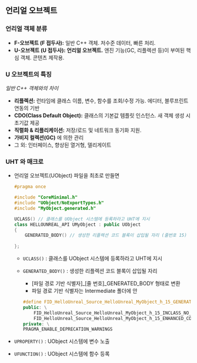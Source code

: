 ## 언리얼 오브젝트

### 언리얼 객체 분류

- **F-오브젝트 (F 접두사):** 일반 C++ 객체. 저수준 데이터, 빠른 처리.
- **U-오브젝트 (U 접두사):** **언리얼 오브젝트.** 엔진 기능(GC, 리플렉션 등)이 부여된 핵심 객체. 콘텐츠 제작용.

### U 오브젝트의 특징

*일반 C++ 객체와의 차이*

- **리플렉션:** 런타임에 클래스 이름, 변수, 함수를 조회/수정 가능. 에디터, 블루프린트 연동의 기반
- **CDO(Class Default Object):** 클래스의 기본값 템플릿 인스턴스. 새 객체 생성 시 초기값 제공
- **직렬화 & 리플리케이션:** 저장/로드 및 네트워크 동기화 지원.
- **가비지 컬렉션(GC)** 에 의한 관리
- 그 외: 인터페이스, 향상된 열거형, 델리게이트

### UHT 와 매크로

- 언리얼 오브젝트(UObject) 파일을 최초로 만들면
    
    ```cpp
    #pragma once
    
    #include "CoreMinimal.h"
    #include "UObject/NoExportTypes.h"
    #include "MyObject.generated.h"
    
    UCLASS() // 클래스를 UObject 시스템에 등록하라고 UHT에 지시
    class HELLOUNREAL_API UMyObject : public UObject
    {
    	GENERATED_BODY() // 생성한 리플렉션 코드 블록이 삽입될 자리 (줄번호 15)
    	
    };
    ```
    
    - `UCLASS()` : 클래스를 UObject 시스템에 등록하라고 UHT에 지시
    - `GENERATED_BODY()` : 생성한 리플렉션 코드 블록이 삽입될 자리
        - [파일 경로 기반 식별자]_[줄 번호]_GENERATED_BODY 형태로 변환
        - 파일 경로 기반 식별자는 Intermediate 폴더에 안
        
        ```cpp
        #define FID_HelloUnreal_Source_HelloUnreal_MyObject_h_15_GENERATED_BODYPRAGMA_DISABLE_DEPRECATION_WARNINGS \
        public: \
        	FID_HelloUnreal_Source_HelloUnreal_MyObject_h_15_INCLASS_NO_PURE_DECLS \
        	FID_HelloUnreal_Source_HelloUnreal_MyObject_h_15_ENHANCED_CONSTRUCTORS \
        private: \
        PRAGMA_ENABLE_DEPRECATION_WARNINGS
        ```
        
- `UPROPERTY()` : UObject 시스템에 변수 노출
- `UFUNCTION()` : UObject 시스템에 함수 등록
